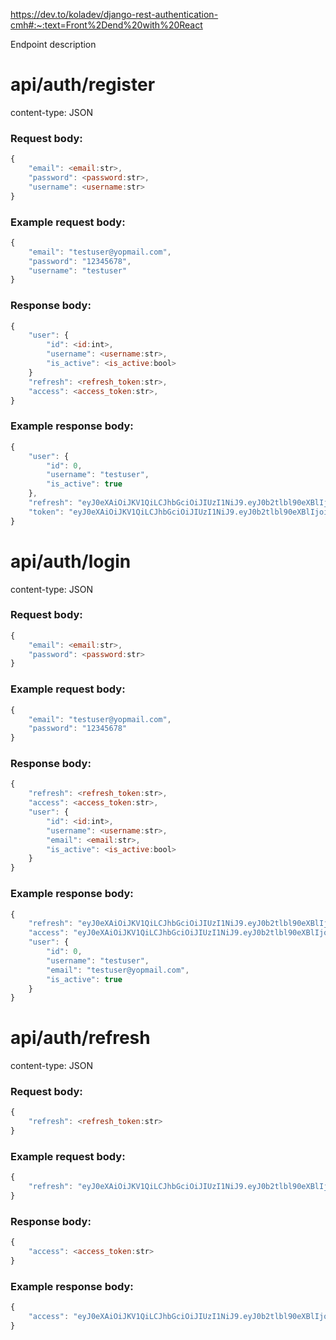 https://dev.to/koladev/django-rest-authentication-cmh#:~:text=Front%2Dend%20with%20React


Endpoint description

# api/auth/register

content-type: JSON

### Request body:

```javascript
{
    "email": <email:str>,
    "password": <password:str>,
    "username": <username:str>
}
```

### Example request body:
```javascript
{
    "email": "testuser@yopmail.com",
    "password": "12345678",
    "username": "testuser"
}
```
### Response body: 
```javascript
{
    "user": {
        "id": <id:int>,
        "username": <username:str>,
        "is_active": <is_active:bool>
    }
    "refresh": <refresh_token:str>,
    "access": <access_token:str>,
}
```
### Example response body:
```javascript
{
    "user": {
        "id": 0,
        "username": "testuser",
        "is_active": true
    },
    "refresh": "eyJ0eXAiOiJKV1QiLCJhbGciOiJIUzI1NiJ9.eyJ0b2tlbl90eXBlIjoicmVmcmVzaCIsImV4cCI6MTY2NDI3MDMzNSwiaWF0IjoxNjY0MTgzOTM1LCJqdGkiOiI1MWY2MmRkMzBiNzU0MTJkOTcwNmM4M2IyYTBkMzRkNSIsInVzZXJfaWQiOjJ9.rzmYt9fDr-WjdabalxbmFevF92M2L2_-uXRXUwZrzpA",
    "token": "eyJ0eXAiOiJKV1QiLCJhbGciOiJIUzI1NiJ9.eyJ0b2tlbl90eXBlIjoiYWNjZXNzIiwiZXhwIjoxNjY0MTg0MjM1LCJpYXQiOjE2NjQxODM5MzUsImp0aSI6IjdhNDQ0NzVkNzU5MDQ2MjRiYjhmOWI5Mjc2YjJiN2M4IiwidXNlcl9pZCI6Mn0.PvMLYxMmf_1_tlS7TvqR7rrebtQf7XoyVMQVd6w8uMs"
}
```
# api/auth/login

content-type: JSON

### Request body:
```javascript
{
    "email": <email:str>,
    "password": <password:str>
}
```
### Example request body:
```javascript
{
    "email": "testuser@yopmail.com",
    "password": "12345678"
}
```
### Response body: 
```javascript
{
    "refresh": <refresh_token:str>,
    "access": <access_token:str>,
    "user": {
        "id": <id:int>,
        "username": <username:str>,
        "email": <email:str>,
        "is_active": <is_active:bool>
    }
}
```
### Example response body:
```javascript
{
    "refresh": "eyJ0eXAiOiJKV1QiLCJhbGciOiJIUzI1NiJ9.eyJ0b2tlbl90eXBlIjoicmVmcmVzaCIsImV4cCI6MTY2NDI3MDM4OCwiaWF0IjoxNjY0MTgzOTg4LCJqdGkiOiI4ZjQ0YmNiYzE1YWQ0MzFkODQ2YTUzNGQyMjQ0MzYxYiIsInVzZXJfaWQiOjJ9.CZnlTNoAYN5K8CyLfs5_NK76SCDMHy4GUPxv0QwAbWQ",
    "access": "eyJ0eXAiOiJKV1QiLCJhbGciOiJIUzI1NiJ9.eyJ0b2tlbl90eXBlIjoiYWNjZXNzIiwiZXhwIjoxNjY0MTg0Mjg4LCJpYXQiOjE2NjQxODM5ODgsImp0aSI6IjRiNTIxNjc5YTU3OTRhNTBiMDQ3YzBhNWE4ZGEwN2RjIiwidXNlcl9pZCI6Mn0.TP3TwfSh44NFY7TwE448NEOCYJeWv3eMwt3Jo3SvRno",
    "user": {
        "id": 0,
        "username": "testuser",
        "email": "testuser@yopmail.com",
        "is_active": true
    }
}
```
# api/auth/refresh

content-type: JSON

### Request body:
```javascript
{
    "refresh": <refresh_token:str>
}
```
### Example request body:
```javascript
{
    "refresh": "eyJ0eXAiOiJKV1QiLCJhbGciOiJIUzI1NiJ9.eyJ0b2tlbl90eXBlIjoicmVmcmVzaCIsImV4cCI6MTY2NDI3MDM4OCwiaWF0IjoxNjY0MTgzOTg4LCJqdGkiOiI4ZjQ0YmNiYzE1YWQ0MzFkODQ2YTUzNGQyMjQ0MzYxYiIsInVzZXJfaWQiOjJ9.CZnlTNoAYN5K8CyLfs5_NK76SCDMHy4GUPxv0QwAbWQ"
}
```
### Response body:
```javascript
{
    "access": <access_token:str>
}
```
### Example response body:
```javascript
{
    "access": "eyJ0eXAiOiJKV1QiLCJhbGciOiJIUzI1NiJ9.eyJ0b2tlbl90eXBlIjoiYWNjZXNzIiwiZXhwIjoxNjY0MTg0NDA3LCJpYXQiOjE2NjQxODM5ODgsImp0aSI6IjBkYjEwNjM1YjRiYzQ2ODhhMTc4OWQ0ZDZhZDU5NGJkIiwidXNlcl9pZCI6Mn0.tbE7EJu2BjQ_Gvwn0LqfMkpSNCHIAvRYsEF5F1_mLh0"
}
```